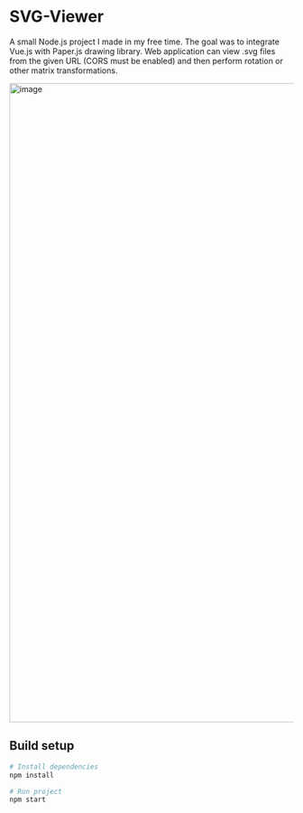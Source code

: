 # SVG-Viewer

A small Node.js project I made in my free time. The goal was to integrate Vue.js with Paper.js drawing library. Web application can view .svg files from the given URL (CORS must be enabled) and then perform rotation or other matrix transformations.

<img width="1132" alt="image" src="https://user-images.githubusercontent.com/34581569/50425483-6a5b2780-0877-11e9-9dc1-b3dbd834de73.png">

## Build setup

``` bash
# Install dependencies
npm install

# Run project
npm start
```
